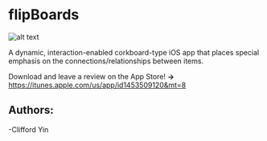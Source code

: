 # flipBoards

![alt text](https://github.com/cliffdawg/Nexus/blob/master/Nexus/Nexus/Resources/Assets.xcassets/Nexus.imageset/cliff.png)

A dynamic, interaction-enabled corkboard-type iOS app that places special emphasis on the connections/relationships between items.

Download and leave a review on the App Store! **->** https://itunes.apple.com/us/app/id1453509120&mt=8

## Authors:
-Clifford Yin
